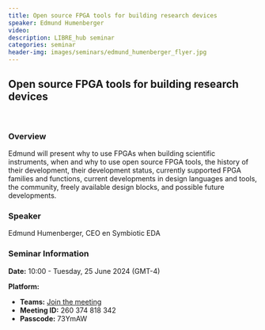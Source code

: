 ```yaml
---
title: Open source FPGA tools for building research devices
speaker: Edmund Humenberger
video:
description: LIBRE_hub seminar
categories: seminar
header-img: images/seminars/edmund_humenberger_flyer.jpg
---
```


## Open source FPGA tools for building research devices

<br>

### Overview
Edmund will present why to use FPGAs when building scientific instruments, when and why to use open source FPGA tools, the history of their development, their development status, currently supported FPGA families and functions, current developments in design languages and tools, the community, freely available design blocks, and possible future developments.

### Speaker
Edmund Humenberger, CEO en Symbiotic EDA

### Seminar Information

**Date:** 10:00 - Tuesday, 25 June 2024 (GMT-4)

**Platform:**
- **Teams:** [Join the meeting](https://teams.microsoft.com/l/meetup-join/19%3ameeting_MTFjYjQ5OGUtZTI1ZS00YjExLWJjZjYtMTczYWM4MTZlNWI1%40thread.v2/0?context=%7b%22Tid%22%3a%225ff5d9fa-f83f-4ac1-a4d2-eb48ea0a00d2%22%2c%22Oid%22%3a%22b066b156-36d2-4bf1-8723-85ab0bba4b91%22%7d)
- **Meeting ID:** 260 374 818 342
- **Passcode:** 73YmAW